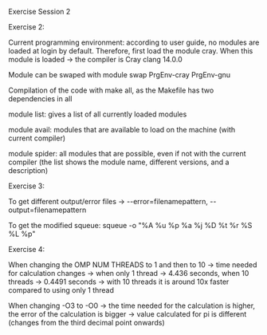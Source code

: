 Exercise Session 2

Exercise 2: 

Current programming environment: according to user guide, no modules are loaded at login by default. Therefore, first load the module cray. When this module is loaded -> the compiler is Cray clang 14.0.0 

Module can be swaped with module swap PrgEnv-cray PrgEnv-gnu 

Compilation of the code with make all, as the Makefile has two dependencies in all 

module list: gives a list of all currently loaded modules 

module avail: modules that are available to load on the machine (with current compiler) 

module spider: all modules that are possible, even if not with the current compiler (the list shows the module name, different versions, and a description) 

Exercise 3: 

To get different output/error files -> --error=filenamepattern, --output=filenamepattern

To get the modified squeue: squeue -o "%A %u %p %a %j %D %t %r %S %L %p"

Exercise 4:

When changing the OMP NUM THREADS to 1 and then to 10 -> time needed for calculation changes -> when only 1 thread -> 4.436 seconds, when 10 threads -> 0.4491 seconds -> with 10 threads it is around 10x faster compared to using only 1 thread

When changing -O3 to -O0 -> the time needed for the calculation is higher, the error of the calculation is bigger -> value calculated for pi is different (changes from the third decimal point onwards) 
